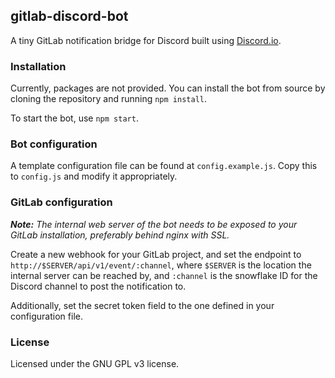 ## gitlab-discord-bot

A tiny GitLab notification bridge for Discord built using [Discord.io](https://github.com/izy521/discord.io).

### Installation
Currently, packages are not provided. You can install the bot from source by cloning the repository and running `npm install`.

To start the bot, use `npm start`.

### Bot configuration
A template configuration file can be found at `config.example.js`. Copy this to `config.js` and modify it appropriately.

### GitLab configuration
_**Note:** The internal web server of the bot needs to be exposed to your GitLab installation, preferably behind nginx with SSL._

Create a new webhook for your GitLab project, and set the endpoint to `http://$SERVER/api/v1/event/:channel`, where `$SERVER` is the location the internal server can be reached by, and `:channel` is the snowflake ID for the Discord channel to post the notification to.

Additionally, set the secret token field to the one defined in your configuration file.

### License
Licensed under the GNU GPL v3 license.
